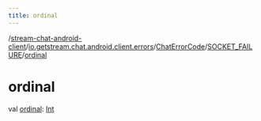 ```yaml
---
title: ordinal
---
```

/[stream-chat-android-client](../../../index.md)/[io.getstream.chat.android.client.errors](../../index.md)/[ChatErrorCode](../index.md)/[SOCKET_FAILURE](index.md)/[ordinal](ordinal.md)  
  
  
  
# ordinal  
val [ordinal](ordinal.md): [Int](https://kotlinlang.org/api/latest/jvm/stdlib/kotlin/-int/index.html)
